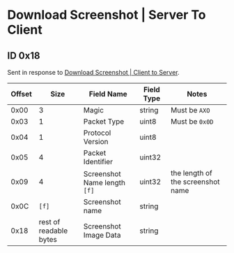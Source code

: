 # Download Screenshot | Server To Client

## ID 0x18

Sent in response to [Download Screenshot | Client to Server](../clientToServer/0x18_download_screenshot.md).

<table>
    <thead>
        <tr>
            <th>Offset</th>
            <th>Size</th>
            <th>Field Name</th>
            <th>Field Type</th>
            <th>Notes</th>
        </tr>
    </thead>
    <tbody>
    <tr>
        <td>0x00</td>
        <td>3</td>
        <td>Magic</td>
        <td>string</td>
        <td>Must be <code>AXO</code></td>
    </tr>
        <tr>
        <td>0x03</td>
        <td>1</td>
        <td>Packet Type</td>
        <td>uint8</td>
        <td>Must be <code>0x0D</code></td>
    </tr>
    <tr>
        <td>0x04</td>
        <td>1</td>
        <td>Protocol Version</td>
        <td>uint8</td>
        <td></td>
    </tr>
    <tr>
        <td>0x05</td>
        <td>4</td>
        <td>Packet Identifier</td>
        <td>uint32</td>
        <td></td>
    </tr>
    <tr>
        <td>0x09</td>
        <td>4</td>
        <td>Screenshot Name length <code>[f]</code></td>
        <td>uint32</td>
        <td>the length of the screenshot name</td>
    </tr>
    <tr>
        <td>0x0C</td>
        <td><code>[f]</code></td>
        <td>Screenshot name</td>
        <td>string</td>
        <td></td>
    </tr>
    <tr>
        <td>0x18</td>
        <td>rest of readable bytes</td>
        <td>Screenshot Image Data</td>
        <td>string</td>
        <td></td>
    </tr>
    </tbody>
</table>

